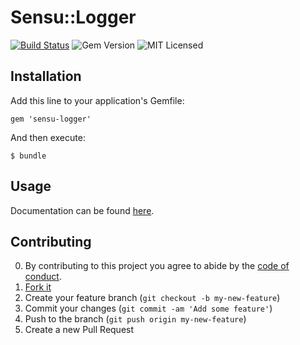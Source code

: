 # Sensu::Logger

[![Build Status](https://travis-ci.org/sensu/sensu-logger.svg?branch=master)](https://travis-ci.org/sensu/sensu-logger)
![Gem Version](https://img.shields.io/gem/v/sensu-logger.svg)
![MIT Licensed](https://img.shields.io/github/license/sensu/sensu.svg)

## Installation

Add this line to your application's Gemfile:

    gem 'sensu-logger'

And then execute:

    $ bundle

## Usage

Documentation can be found [here](http://rubydoc.info/github/sensu/sensu-logger/Sensu/Logger).

## Contributing

0. By contributing to this project you agree to abide by the [code of conduct](https://sensuapp.org/conduct).
1. [Fork it](https://github.com/sensu/sensu-logger/fork)
2. Create your feature branch (`git checkout -b my-new-feature`)
3. Commit your changes (`git commit -am 'Add some feature'`)
4. Push to the branch (`git push origin my-new-feature`)
5. Create a new Pull Request
